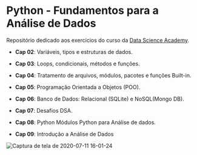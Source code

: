 # Python - Fundamentos para a Análise de Dados

Repositório dedicado aos exercícios do curso da [Data Science Academy](https://www.datascienceacademy.com.br).

* **Cap 02**: Variáveis, tipos e estruturas de dados.

* **Cap 03**: Loops, condicionais, métodos e funções.

* **Cap 04**: Tratamento de arquivos, módulos, pacotes e funções Built-in.

* **Cap 05**: Programação Orientada a Objetos (POO).

* **Cap 06**: Banco de Dados: Relacional (SQLite) e NoSQL(Mongo DB).

* **Cap 07**: Desafios DSA.

* **Cap 08**: Python Módulos Python para Análise de dados.

* **Cap 09**: Introdução a Análise de Dados

![Captura de tela de 2020-07-11 16-01-24](https://user-images.githubusercontent.com/52939036/87231788-7bec1d80-c390-11ea-912f-8cc2d58bea8b.png)

